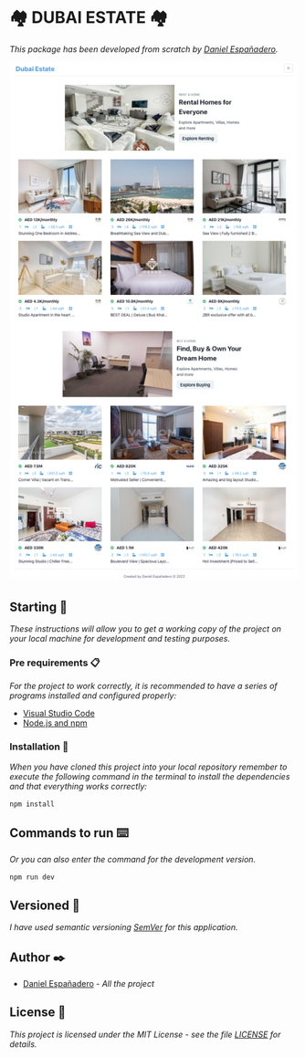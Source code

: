 # 🏘 DUBAI ESTATE 🏘

_This package has been developed from scratch by [Daniel Españadero](https://github.com/DanielEspanadero)._

![Demo](https://github.com/DanielEspanadero/real-estate-app/blob/main/docs/01.png)

## Starting 🚀

_These instructions will allow you to get a working copy of the project on your local machine for development and testing purposes._


### Pre requirements 📋

_For the project to work correctly, it is recommended to have a series of programs installed and configured properly:_
- [Visual Studio Code](https://code.visualstudio.com/download)
- [Node.js and npm](https://nodejs.org/es/)

### Installation 🔧

_When you have cloned this project into your local repository remember to execute the following command in the terminal to install the dependencies and that everything works correctly:_
```
npm install
```

## Commands to run ⌨️

_Or you can also enter the command for the development version._
```
npm run dev
```

## Versioned 📌

_I have used semantic versioning [SemVer](http://semver.org/) for this application._

## Author ✒️

* [Daniel Españadero](https://github.com/DanielEspanadero) - *All the project*

## License 📄

_This project is licensed under the MIT License - see the file [LICENSE](https://github.com/DanielEspanadero/hackathon-jobarcelona22-back-javascript/blob/main/LICENSE) for details._